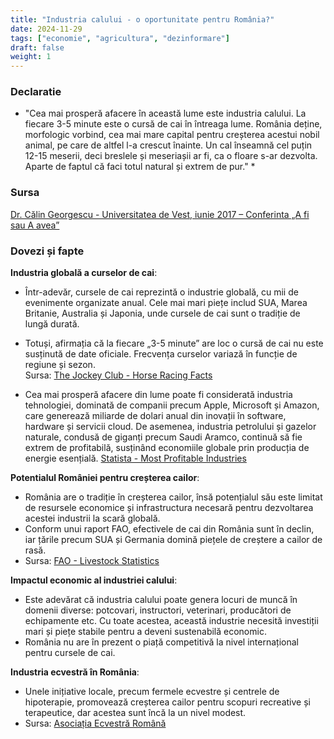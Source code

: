 ```yaml
---
title: "Industria calului - o oportunitate pentru România?"
date: 2024-11-29
tags: ["economie", "agricultura", "dezinformare"]
draft: false
weight: 1
---
```


### Declaratie  

* "Cea mai prosperă afacere în această lume este <span class="emphasis">industria calului. La fiecare 3-5 minute este o cursă de cai în întreaga lume.</span> România deține, morfologic vorbind, <span class="emphasis">cea mai mare capital pentru creșterea acestui nobil animal</span>, pe care de altfel l-a crescut înainte. Un cal înseamnă cel puțin 12-15 meserii, deci breslele și meseriașii ar fi, ca o floare s-ar dezvolta. Aparte de faptul că faci totul natural și extrem de pur." *  

### Sursa  
[Dr. Călin Georgescu - Universitatea de Vest, iunie 2017 – Conferinta „A fi sau A avea”](https://youtu.be/zlo5oq8XMT8?feature=shared&t=3470) 

### Dovezi și fapte  
<!--more-->

**Industria globală a curselor de cai**:  
- Într-adevăr, cursele de cai reprezintă o industrie globală, cu mii de evenimente organizate anual. Cele mai mari piețe includ SUA, Marea Britanie, Australia și Japonia, unde cursele de cai sunt o tradiție de lungă durată.  
- Totuși, afirmația că la fiecare „3-5 minute” are loc o cursă de cai nu este susținută de date oficiale. Frecvența curselor variază în funcție de regiune și sezon.  
Sursa: [The Jockey Club - Horse Racing Facts](https://www.jockeyclub.com/)  

- Cea mai prosperă afacere din lume poate fi considerată industria tehnologiei, dominată de companii precum Apple, Microsoft și Amazon, care generează miliarde de dolari anual din inovații în software, hardware și servicii cloud. 
De asemenea, industria petrolului și gazelor naturale, condusă de giganți precum Saudi Aramco, continuă să fie extrem de profitabilă, susținând economiile globale prin producția de energie esențială.
[Statista - Most Profitable Industries](https://www.statista.com/statistics/264730/the-top-20-most-profitable-branches-of-industry-worldwide/0)

**Potentialul României pentru creșterea cailor**:  
- România are o tradiție în creșterea cailor, însă potențialul său este limitat de resursele economice și infrastructura necesară pentru dezvoltarea acestei industrii la scară globală.  
- Conform unui raport FAO, efectivele de cai din România sunt în declin, iar țările precum SUA și Germania domină piețele de creștere a cailor de rasă.  
- Sursa: [FAO - Livestock Statistics](https://www.fao.org/statistics/en/)  

**Impactul economic al industriei calului**:  
- Este adevărat că industria calului poate genera locuri de muncă în domenii diverse: potcovari, instructori, veterinari, producători de echipamente etc. Cu toate acestea, această industrie necesită investiții mari și piețe stabile pentru a deveni sustenabilă economic.  
- România nu are în prezent o piață competitivă la nivel internațional pentru cursele de cai.  

**Industria ecvestră în România**:  
- Unele inițiative locale, precum fermele ecvestre și centrele de hipoterapie, promovează creșterea cailor pentru scopuri recreative și terapeutice, dar acestea sunt încă la un nivel modest.  
- Sursa: [Asociația Ecvestră Română](https://asociatiaecvestra.ro/)  
